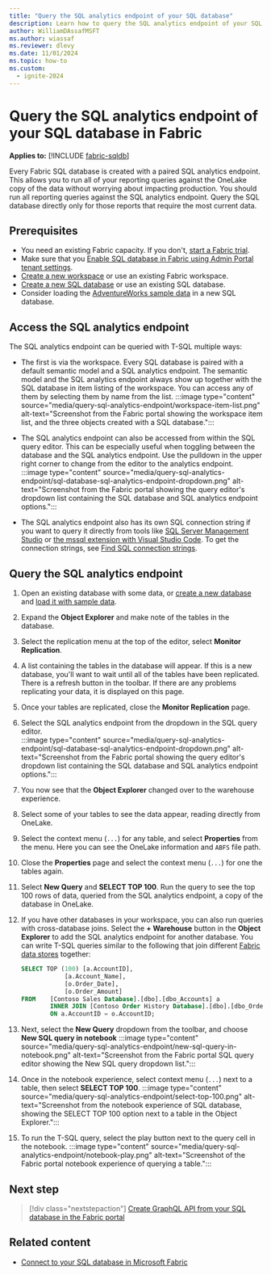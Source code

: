 ```yaml
---
title: "Query the SQL analytics endpoint of your SQL database"
description: Learn how to query the SQL analytics endpoint of your SQL database in Fabric.
author: WilliamDAssafMSFT
ms.author: wiassaf
ms.reviewer: dlevy
ms.date: 11/01/2024
ms.topic: how-to
ms.custom:
  - ignite-2024
---
```

# Query the SQL analytics endpoint of your SQL database in Fabric

**Applies to:** [!INCLUDE [fabric-sqldb](../includes/applies-to-version/fabric-sqldb.md)]

Every Fabric SQL database is created with a paired SQL analytics endpoint. This allows you to run all of your reporting queries against the OneLake copy of the data without worrying about impacting production. You should run all reporting queries against the SQL analytics endpoint. Query the SQL database directly only for those reports that require the most current data. 

## Prerequisites

- You need an existing Fabric capacity. If you don't, [start a Fabric trial](../../fundamentals/fabric-trial.md).
- Make sure that you [Enable SQL database in Fabric using Admin Portal tenant settings](enable.md).
- [Create a new workspace](../../fundamentals/workspaces.md) or use an existing Fabric workspace.
- [Create a new SQL database](create.md) or use an existing SQL database.
- Consider loading the [AdventureWorks sample data](load-adventureworks-sample-data.md) in a new SQL database.

## Access the SQL analytics endpoint

The SQL analytics endpoint can be queried with T-SQL multiple ways:

- The first is via the workspace. Every SQL database is paired with a default semantic model and a SQL analytics endpoint. The semantic model and the SQL analytics endpoint always show up together with the SQL database in item listing of the workspace. You can access any of them by selecting them by name from the list.
        :::image type="content" source="media/query-sql-analytics-endpoint/workspace-item-list.png" alt-text="Screenshot from the Fabric portal showing the workspace item list, and the three objects created with a SQL database.":::
- The SQL analytics endpoint can also be accessed from within the SQL query editor. This can be especially useful when toggling between the database and the SQL analytics endpoint. Use the pulldown in the upper right corner to change from the editor to the analytics endpoint.  
        :::image type="content" source="media/query-sql-analytics-endpoint/sql-database-sql-analytics-endpoint-dropdown.png" alt-text="Screenshot from the Fabric portal showing the query editor's dropdown list containing the SQL database and SQL analytics endpoint options.":::

- The SQL analytics endpoint also has its own SQL connection string if you want to query it directly from tools like [SQL Server Management Studio](connect.md#connect-with-sql-server-management-studio-manually) or [the mssql extension with Visual Studio Code](/sql/tools/visual-studio-code/mssql-extensions?view=fabric&preserve-view=true). To get the connection strings, see [Find SQL connection strings](connect.md#find-sql-connection-string).

## Query the SQL analytics endpoint

1. Open an existing database with some data, or [create a new database](create.md) and [load it with sample data](load-adventureworks-sample-data.md).
1. Expand the **Object Explorer** and make note of the tables in the database.
1. Select the replication menu at the top of the editor, select **Monitor Replication**.
1. A list containing the tables in the database will appear. If this is a new database, you'll want to wait until all of the tables have been replicated. There is a refresh button in the toolbar. If there are any problems replicating your data, it is displayed on this page.
1. Once your tables are replicated, close the **Monitor Replication** page.
1. Select the SQL analytics endpoint from the dropdown in the SQL query editor.  
        :::image type="content" source="media/query-sql-analytics-endpoint/sql-database-sql-analytics-endpoint-dropdown.png" alt-text="Screenshot from the Fabric portal showing the query editor's dropdown list containing the SQL database and SQL analytics endpoint options.":::
1. You now see that the **Object Explorer** changed over to the warehouse experience.
1. Select some of your tables to see the data appear, reading directly from OneLake.
1. Select the context menu (`...`) for any table, and select **Properties** from the menu. Here you can see the OneLake information and `ABFS` file path.
1. Close the **Properties** page and select the context menu (`...`) for one the tables again.
1. Select **New Query** and **SELECT TOP 100**. Run the query to see the top 100 rows of data, queried from the SQL analytics endpoint, a copy of the database in OneLake.
1. If you have other databases in your workspace, you can also run queries with cross-database joins. Select the **+ Warehouse** button in the **Object Explorer** to add the SQL analytics endpoint for another database. You can write T-SQL queries similar to the following that join different [Fabric data stores](../../fundamentals/decision-guide-data-store.md) together:
    ```sql
    SELECT TOP (100) [a.AccountID], 
                [a.Account_Name], 
                [o.Order_Date], 
                [o.Order_Amount] 
    FROM    [Contoso Sales Database].[dbo].[dbo_Accounts] a  
            INNER JOIN [Contoso Order History Database].[dbo].[dbo_Orders] o  
            ON a.AccountID = o.AccountID;
    ```
1. Next, select the **New Query** dropdown from the toolbar, and choose **New SQL query in notebook**
    :::image type="content" source="media/query-sql-analytics-endpoint/new-sql-query-in-notebook.png" alt-text="Screenshot from the Fabric portal SQL query editor showing the New SQL query dropdown list.":::

1. Once in the notebook experience, select context menu (`...`) next to a table, then select **SELECT TOP 100**.
    :::image type="content" source="media/query-sql-analytics-endpoint/select-top-100.png" alt-text="Screenshot from the notebook experience of SQL database, showing the SELECT TOP 100 option next to a table in the Object Explorer.":::

1. To run the T-SQL query, select the play button next to the query cell in the notebook.
    :::image type="content" source="media/query-sql-analytics-endpoint/notebook-play.png" alt-text="Screenshot of the Fabric portal notebook experience of querying a table.":::

## Next step

> [!div class="nextstepaction"]
> [Create GraphQL API from your SQL database in the Fabric portal](graphql-api.md)

## Related content

- [Connect to your SQL database in Microsoft Fabric](connect.md)

